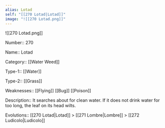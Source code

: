 ```yaml
---
alias: Lotad
self: "[[270 Lotad|Lotad]]"
image: "![[270 Lotad.png]]"
---
```


![[270 Lotad.png]]


Number:: 270

Name:: Lotad

Category:: [[Water Weed]]

Type-1:: [[Water]]

Type-2:: [[Grass]]

Weaknesses:: [[Flying]] [[Bug]] [[Poison]]

Description:: It searches about for clean water. If it does not drink water for too long, the leaf on its head wilts.

Evolutions:: [[270 Lotad|Lotad]] > [[271 Lombre|Lombre]] > [[272 Ludicolo|Ludicolo]]